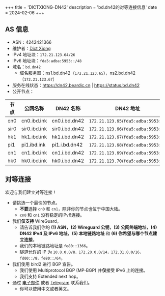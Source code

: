 +++
title = 'DICTXIONG-DN42'
description = 'bd.dn42的对等连接信息'
date = 2024-02-06
+++

## AS 信息

- ASN：4242421366
- 维护者：[Dict Xiong](mailto:me@beardic.cn)
- IPv4 地址块：`172.21.123.64/26`
- IPv6 地址块：`fda5:adba:5953::/48`
- 域名：`bd.dn42`
	- 域名服务器：ns1.bd.dn42（`172.21.123.65`），ns2.bd.dn42（`172.21.123.67`）
- 服务在线状态：<https://dn42.beardic.cn> | <https://status.bd.dn42>
- 公开节点：

| 节点 | 公网名称       | DN42 名称      | DN42 地址                    |
| ---- | ------------- | -------------- | ------------------------------- |
| cn0  | cn0.ibd.ink   | cn0.i.bd.dn42  | `172.21.123.65`/`fda5:adba:5953::1` |
| sir0 | sir0.ibd.ink  | sir0.i.bd.dn42 | `172.21.123.66`/`fda5:adba:5953::2` |
| hk1  | hk1.ibd.ink   | hk1.i.bd.dn42  | `172.21.123.67`/`fda5:adba:5953::3` |
| pi1  | pi1.ibd.ink   | pi1.i.bd.dn42  | `172.21.123.68`/`fda5:adba:5953::4` |
| cn1  | cn1.ibd.ink   | cn1.i.bd.dn42  | `172.21.123.69`/`fda5:adba:5953::5` |
| hk0  | hk0.ibd.ink   | hk0.i.bd.dn42  | `172.21.123.70`/`fda5:adba:5953::6` |

## 对等连接
欢迎与我们建立对等连接！
- 请挑选一个最快的节点。
	- **不要**选择 `cn0` 和 `cn1`，除非你的节点也位于中国大陆。
	- `cn0` 和 `cn1` 没有稳定的IPv6连接。
- 我们**仅支持** WireGuard。
	- 请告诉我们你的 **(1) ASN**，**(2) Wireguard 公钥**，**(3) 公网终端地址**，**(4) DN42 IPv4 及 IPv6 地址**，**(5) 本地链路地址** 和 **(6) 你希望与哪个节点建立连接**。
	- 我们的本地链路地址是 `fe80::1366`。
	- 隧道允许的 IP 为 `10.0.0.0/8，172.20.0.0/14，172.31.0.0/16，fd00::/8，fe80::/64`。
- 我们使用 bird2 进行 BGP 宣告。
	- 我们使用 Multiprotocol BGP (MP-BGP) 并**仅**接受 IPv6 上的连接。
	- 我们支持 Extended next hop。
- 通过 [电子邮件](mailto:me@beardic.cn) 或者 [Telegram](https://t.me/DictXiong) 联系我们。
	- 你可以使用中文或者英文。
